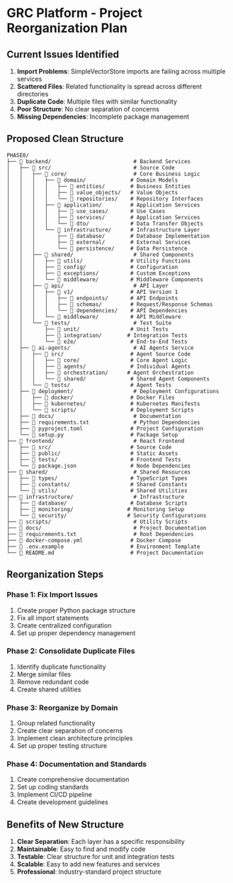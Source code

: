 # GRC Platform - Project Reorganization Plan

## Current Issues Identified

1. **Import Problems**: SimpleVectorStore imports are failing across multiple services
2. **Scattered Files**: Related functionality is spread across different directories
3. **Duplicate Code**: Multiple files with similar functionality
4. **Poor Structure**: No clear separation of concerns
5. **Missing Dependencies**: Incomplete package management

## Proposed Clean Structure

```
PHASE0/
├── 📁 backend/                          # Backend Services
│   ├── 📁 src/                          # Source Code
│   │   ├── 📁 core/                     # Core Business Logic
│   │   │   ├── 📁 domain/              # Domain Models
│   │   │   │   ├── 📁 entities/        # Business Entities
│   │   │   │   ├── 📁 value_objects/   # Value Objects
│   │   │   │   └── 📁 repositories/    # Repository Interfaces
│   │   │   ├── 📁 application/         # Application Services
│   │   │   │   ├── 📁 use_cases/       # Use Cases
│   │   │   │   ├── 📁 services/        # Application Services
│   │   │   │   └── 📁 dto/             # Data Transfer Objects
│   │   │   └── 📁 infrastructure/      # Infrastructure Layer
│   │   │       ├── 📁 database/        # Database Implementation
│   │   │       ├── 📁 external/        # External Services
│   │   │       └── 📁 persistence/     # Data Persistence
│   │   ├── 📁 shared/                   # Shared Components
│   │   │   ├── 📁 utils/               # Utility Functions
│   │   │   ├── 📁 config/              # Configuration
│   │   │   ├── 📁 exceptions/          # Custom Exceptions
│   │   │   └── 📁 middleware/          # Middleware Components
│   │   ├── 📁 api/                      # API Layer
│   │   │   ├── 📁 v1/                  # API Version 1
│   │   │   │   ├── 📁 endpoints/       # API Endpoints
│   │   │   │   ├── 📁 schemas/         # Request/Response Schemas
│   │   │   │   └── 📁 dependencies/    # API Dependencies
│   │   │   └── 📁 middleware/          # API Middleware
│   │   └── 📁 tests/                    # Test Suite
│   │       ├── 📁 unit/                # Unit Tests
│   │       ├── 📁 integration/        # Integration Tests
│   │       └── 📁 e2e/                 # End-to-End Tests
│   ├── 📁 ai-agents/                    # AI Agents Service
│   │   ├── 📁 src/                     # Agent Source Code
│   │   │   ├── 📁 core/                # Core Agent Logic
│   │   │   ├── 📁 agents/              # Individual Agents
│   │   │   ├── 📁 orchestration/      # Agent Orchestration
│   │   │   └── 📁 shared/              # Shared Agent Components
│   │   └── 📁 tests/                   # Agent Tests
│   ├── 📁 deployment/                   # Deployment Configurations
│   │   ├── 📁 docker/                  # Docker Files
│   │   ├── 📁 kubernetes/              # Kubernetes Manifests
│   │   └── 📁 scripts/                 # Deployment Scripts
│   ├── 📁 docs/                         # Documentation
│   ├── 📁 requirements.txt              # Python Dependencies
│   ├── 📁 pyproject.toml               # Project Configuration
│   └── 📁 setup.py                     # Package Setup
├── 📁 frontend/                         # React Frontend
│   ├── 📁 src/                         # Source Code
│   ├── 📁 public/                      # Static Assets
│   ├── 📁 tests/                       # Frontend Tests
│   └── 📁 package.json                 # Node Dependencies
├── 📁 shared/                           # Shared Resources
│   ├── 📁 types/                       # TypeScript Types
│   ├── 📁 constants/                   # Shared Constants
│   └── 📁 utils/                       # Shared Utilities
├── 📁 infrastructure/                   # Infrastructure
│   ├── 📁 database/                    # Database Scripts
│   ├── 📁 monitoring/                 # Monitoring Setup
│   └── 📁 security/                   # Security Configurations
├── 📁 scripts/                          # Utility Scripts
├── 📁 docs/                             # Project Documentation
├── 📁 requirements.txt                  # Root Dependencies
├── 📁 docker-compose.yml               # Docker Compose
├── 📁 .env.example                     # Environment Template
└── 📁 README.md                        # Project Documentation
```

## Reorganization Steps

### Phase 1: Fix Import Issues
1. Create proper Python package structure
2. Fix all import statements
3. Create centralized configuration
4. Set up proper dependency management

### Phase 2: Consolidate Duplicate Files
1. Identify duplicate functionality
2. Merge similar files
3. Remove redundant code
4. Create shared utilities

### Phase 3: Reorganize by Domain
1. Group related functionality
2. Create clear separation of concerns
3. Implement clean architecture principles
4. Set up proper testing structure

### Phase 4: Documentation and Standards
1. Create comprehensive documentation
2. Set up coding standards
3. Implement CI/CD pipeline
4. Create development guidelines

## Benefits of New Structure

1. **Clear Separation**: Each layer has a specific responsibility
2. **Maintainable**: Easy to find and modify code
3. **Testable**: Clear structure for unit and integration tests
4. **Scalable**: Easy to add new features and services
5. **Professional**: Industry-standard project structure

